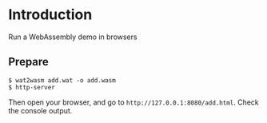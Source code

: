 # Introduction
Run a WebAssembly demo in browsers

## Prepare
```
$ wat2wasm add.wat -o add.wasm
$ http-server
```

Then open your browser, and go to `http://127.0.0.1:8080/add.html`.
Check the console output.
